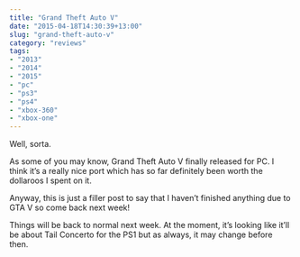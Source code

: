 ```yaml
---
title: "Grand Theft Auto V"
date: "2015-04-18T14:30:39+13:00"
slug: "grand-theft-auto-v"
category: "reviews"
tags:
- "2013"
- "2014"
- "2015"
- "pc"
- "ps3"
- "ps4"
- "xbox-360"
- "xbox-one"
---
```


Well, sorta.

As some of you may know, Grand Theft Auto V finally released for PC. I think it’s a really nice port which has so far definitely been worth the dollaroos I spent on it.

Anyway, this is just a filler post to say that I haven’t finished anything due to GTA V so come back next week!

Things will be back to normal next week. At the moment, it’s looking like it’ll be about Tail Concerto for the PS1 but as always, it may change before then.